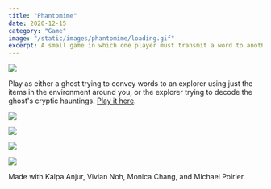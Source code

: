 ```yaml
---
title: "Phantomime"
date: 2020-12-15
category: "Game"
image: "/static/images/phantomime/loading.gif"
excerpt: A small game in which one player must transmit a word to another player purely by interacting with the environment.
---
```


![](/static/images/phantomime/interaction.gif)

Play as either a ghost trying to convey words to an explorer using just the items in the environment around you, or the explorer trying to decode the ghost's cryptic hauntings. [Play it here](https://massive-amused-antelope.glitch.me/).

![](/static/images/phantomime/ghost.png)

![](/static/images/phantomime/cabinet.png)

![](/static/images/phantomime/loading.gif)

![](/static/images/phantomime/end.png)

Made with Kalpa Anjur, Vivian Noh, Monica Chang, and Michael Poirier.
